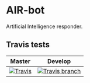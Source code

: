 # AIR-bot
Artificial Intelligence  responder.

Travis tests
---
Master | Develop
--- | ---
[![Travis](https://img.shields.io/travis/Lazerbeak12345/AIR-bot.svg)](https://github.com/Lazerbeak12345/AIR-bot/tree/master) | [![Travis branch](https://img.shields.io/travis/Lazerbeak12345/AIR-bot/develop.svg)](https://github.com/Lazerbeak12345/AIR-bot/tree/develop)

